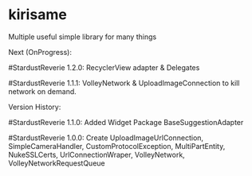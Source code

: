 # kirisame
Multiple useful simple library for many things

Next (OnProgress):

#StardustReverie 1.2.0:
RecyclerView adapter & Delegates

#StardustReverie 1.1.1:
VolleyNetwork & UploadImageConnection to kill network on demand.

Version History:

#StardustReverie 1.1.0:
Added Widget Package BaseSuggestionAdapter

#StardustReverie 1.0.0:
Create UploadImageUrlConnection, SimpleCameraHandler, CustomProtocolException,
MultiPartEntity, NukeSSLCerts, UrlConnectionWraper, VolleyNetwork, VolleyNetworkRequestQueue
